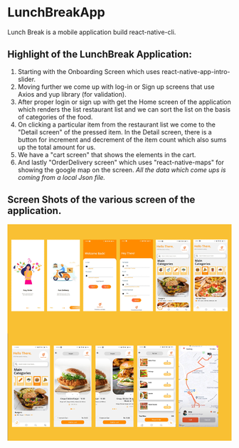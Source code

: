# LunchBreakApp

Lunch Break is a mobile application build react-native-cli.

## Highlight of the LunchBreak Application:

1. Starting with the Onboarding Screen which uses react-native-app-intro-slider.
2. Moving further we come up with log-in or Sign up screens that use Axios and yup library (for validation).
3. After proper login or sign up with get the Home screen of the application which renders the list restaurant list and we can sort the list on the basis of categories of the food.
4. On clicking a particular item from the restaurant list we come to the "Detail screen" of the pressed item. In the Detail screen, there is a button for increment and decrement of the item count which also sums up the total amount for us.
5. We have a "cart screen" that shows the elements in the cart.
6. And lastly "OrderDelivery screen" which uses "react-native-maps" for showing the google map on the screen.
   _All the data which come ups is coming from a local Json file._

## Screen Shots of the various screen of the application.

![](src/assets/images/image.png)

